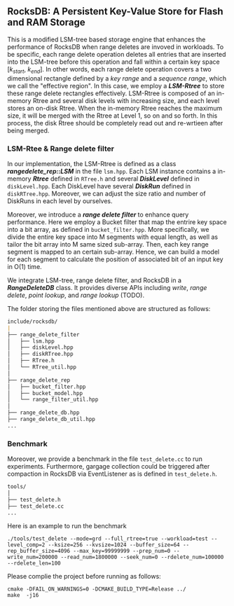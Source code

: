 ## RocksDB: A Persistent Key-Value Store for Flash and RAM Storage


This is a modified LSM-tree based storage engine that enhances the performance of RocksDB when range deletes are invoved in workloads. To be specific, each range delete operation deletes all entries that are inserted into the LSM-tree before this operation and fall within a certain key space [$k_{start}$, $k_{end}$]. In other words, each range delete operation covers a two dimensional rectangle defined by a *key range* and a *sequence range*, which we call the "effective region". In this case, we employ a ***LSM-Rtree*** to store these range delete rectangles effectively. LSM-Rtree is composed of an in-memory Rtree and several disk levels with increasing size, and each level stores an on-disk Rtree. When the in-memory Rtree reaches the maximum size, it will be merged with the Rtree at Level 1, so on and so forth. In this process, the disk Rtree should be completely read out and re-wrtieen after being merged.

### LSM-Rtee & Range delete filter

In our implementation, the LSM-Rtree is defined as a class ***rangedelete_rep::LSM*** in the file `lsm.hpp`. Each LSM instance contains a in-memory ***Rtree*** defined in `RTree.h` and several ***DiskLevel*** defined in `diskLevel.hpp`. Each DiskLevel have several ***DiskRun*** defined in `diskRTree.hpp`. Moreover, we can adjust the size ratio and number of DiskRuns in each level by ourselves. 

Moreover, we introduce a ***range delete filter*** to enhance query performance. Here we employ a Bucket filter that map the entrire key space into a bit array, as defined in `bucket_filter.hpp`. More specifically, we divide the entire key space into M segments with equal length, as well as tailor the bit array into M same sized sub-array. Then, each key range segment is mapped to an certain sub-array. Hence, we can build a model for each segment to calculate the position of associated bit of an input key in O(1) time.

We integrate LSM-tree, range delete filter, and RocksDB in a ***RangeDeleteDB*** class. It provides diverse APIs including *write*, *range delete*, *point lookup*, and *range lookup* (TODO).

The folder storing the files mentioned above are structured as follows:

```md
include/rocksdb/
|
├── range_delete_filter
│   ├── lsm.hpp
│   ├── diskLevel.hpp
│   ├── diskRTree.hpp
│   ├── RTree.h
│   └── RTree_util.hpp
│
├── range_delete_rep
│   ├── bucket_filter.hpp
│   ├── bucket_model.hpp
│   └── range_filter_util.hpp
│
├── range_delete_db.hpp
├── range_delete_db_util.hpp
...
```

### Benchmark
Moreover, we provide a benchmark in the file `test_delete.cc` to run experiments.
Furthermore, gargage collection could be triggered after compaction in RocksDB via EventListener as is defined in `test_delete.h`.

```md
tools/
│
├── test_delete.h
├── test_delete.cc
...
```

Here is an example to run the benchmark

```
./tools/test_delete --mode=grd --full_rtree=true --workload=test --level_comp=2 --ksize=256 --kvsize=1024 --buffer_size=64 --rep_buffer_size=4096 --max_key=99999999 --prep_num=0 --write_num=200000 --read_num=1800000 --seek_num=0 --rdelete_num=100000 --rdelete_len=100
```

Please complie the project before running as follows:
```
cmake -DFAIL_ON_WARNINGS=0 -DCMAKE_BUILD_TYPE=Release ../
make  -j16
```
